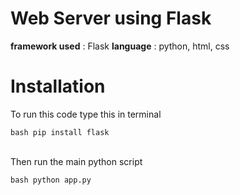 # Web Server using Flask
**framework used** : Flask
**language** : python, html, css

# Installation
To run this code type this in terminal

```bash pip install flask``` <br>

</br>
Then run the main python script

```bash python app.py```
